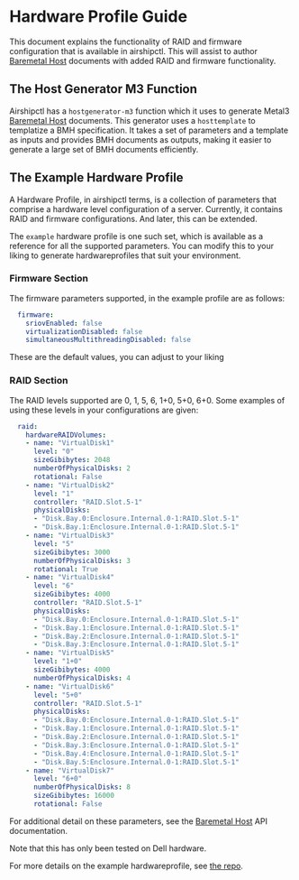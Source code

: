 # Hardware Profile Guide

This document explains the functionality of RAID and firmware configuration
that is available in airshipctl. This will assist to author [Baremetal Host][3]
documents with added RAID and firmware functionality.

## The Host Generator M3 Function

Airshipctl has a `hostgenerator-m3` function which it uses to generate Metal3
[Baremetal Host][3] documents. This generator uses a `hosttemplate` to
templatize a BMH specification. It takes a set of parameters and a template as
inputs and provides BMH documents as outputs, making it easier to generate
a large set of BMH documents efficiently.

## The Example Hardware Profile

A Hardware Profile, in airshipctl terms, is a collection of parameters that
comprise a hardware level configuration of a server. Currently, it contains
RAID and firmware configurations. And later, this can be extended.

The `example` hardware profile is one such set, which is available as a
reference for all the supported parameters. You can modify this to your liking
to generate hardwareprofiles that suit your environment.

### Firmware Section

The firmware parameters supported, in the example profile
are as follows:

``` yaml
  firmware:
    sriovEnabled: false
    virtualizationDisabled: false
    simultaneousMultithreadingDisabled: false
```

These are the default values, you can adjust to your liking

### RAID Section

The RAID levels supported are 0, 1, 5, 6, 1+0, 5+0, 6+0. Some examples
of using these levels in your configurations are given:

``` yaml
  raid:
    hardwareRAIDVolumes:
    - name: "VirtualDisk1"
      level: "0"
      sizeGibibytes: 2048
      numberOfPhysicalDisks: 2
      rotational: False
    - name: "VirtualDisk2"
      level: "1"
      controller: "RAID.Slot.5-1"
      physicalDisks:
      - "Disk.Bay.0:Enclosure.Internal.0-1:RAID.Slot.5-1"
      - "Disk.Bay.1:Enclosure.Internal.0-1:RAID.Slot.5-1"
    - name: "VirtualDisk3"
      level: "5"
      sizeGibibytes: 3000
      numberOfPhysicalDisks: 3
      rotational: True
    - name: "VirtualDisk4"
      level: "6"
      sizeGibibytes: 4000
      controller: "RAID.Slot.5-1"
      physicalDisks:
      - "Disk.Bay.0:Enclosure.Internal.0-1:RAID.Slot.5-1"
      - "Disk.Bay.1:Enclosure.Internal.0-1:RAID.Slot.5-1"
      - "Disk.Bay.2:Enclosure.Internal.0-1:RAID.Slot.5-1"
      - "Disk.Bay.3:Enclosure.Internal.0-1:RAID.Slot.5-1"
    - name: "VirtualDisk5"
      level: "1+0"
      sizeGibibytes: 4000
      numberOfPhysicalDisks: 4
    - name: "VirtualDisk6"
      level: "5+0"
      controller: "RAID.Slot.5-1"
      physicalDisks:
      - "Disk.Bay.0:Enclosure.Internal.0-1:RAID.Slot.5-1"
      - "Disk.Bay.1:Enclosure.Internal.0-1:RAID.Slot.5-1"
      - "Disk.Bay.2:Enclosure.Internal.0-1:RAID.Slot.5-1"
      - "Disk.Bay.3:Enclosure.Internal.0-1:RAID.Slot.5-1"
      - "Disk.Bay.4:Enclosure.Internal.0-1:RAID.Slot.5-1"
      - "Disk.Bay.5:Enclosure.Internal.0-1:RAID.Slot.5-1"
    - name: "VirtualDisk7"
      level: "6+0"
      numberOfPhysicalDisks: 8
      sizeGibibytes: 16000
      rotational: False
```
For additional detail on these parameters, see the [Baremetal Host][1] API
documentation.

Note that this has only been tested on Dell hardware.

For more details on the example hardwareprofile, see [the repo][2].

[1]: https://github.com/metal3-io/baremetal-operator/blob/master/docs/api.md
[2]: https://opendev.org/airship/airshipctl/src/branch/master/manifests/function/hardwareprofile-example
[3]: https://github.com/metal3-io/baremetal-operator/tree/master/apis/metal3.io/v1alpha1
